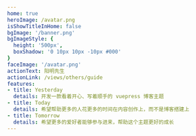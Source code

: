```yaml
---
home: true
heroImage: /avatar.png
isShowTitleInHome: false
bgImage: '/banner.png'
bgImageStyle: {
  height: '500px',
  boxShadow: '0 10px 10px -10px #000'
}
faceImage: '/avatar.png'
actionText: 阳明先生
actionLink: /views/others/guide
features:
- title: Yesterday
  details: 开发一款看着开心、写着顺手的 vuepress 博客主题
- title: Today
  details: 希望帮助更多的人花更多的时间在内容创作上，而不是博客搭建上
- title: Tomorrow
  details: 希望更多的爱好者能够参与进来，帮助这个主题更好的成长
---
```

